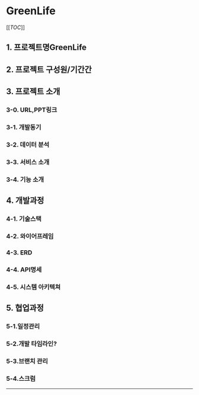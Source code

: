# GreenLife

[[_TOC_]]

## 1. 프로젝트명GreenLife
## 2. 프로젝트 구성원/기간간
## 3. 프로젝트 소개
### 3-0. URL,PPT링크
### 3-1. 개발동기
### 3-2. 데이터 분석   
### 3-3. 서비스 소개
### 3-4. 기능 소개
## 4. 개발과정 
### 4-1. 기술스택
### 4-2. 와이어프레임
### 4-3. ERD
### 4-4. API명세
### 4-5. 시스템 아키텍쳐
## 5. 협업과정
### 5-1.일정관리
### 5-2.개발 타임라인?
### 5-3.브랜치 관리
### 5-4.스크럼
-------------------
